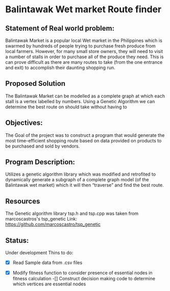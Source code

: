 # Balintawak Wet market Route finder

## Statement of Real world problem:
Balintawak Market is a popular local Wet market in the Philippines which is swarmed by hundreds of people trying to purchase fresh produce from local farmers. However, for many small store owners, they will need to visit a number of stalls in order to purchase all of the produce they need. This is can prove difficult as there are many routes to take (from the one entrance and exit) to accomplish their daunting shopping run.

## Proposed Solution
The Balintawak Market can be modelled as a complete graph at which each stall is a vertex labelled by numbers. Using a Genetic Algorithm we can determine the best route on should take without having to 
## Objectives: 
The Goal of the project was to construct a program that would generate the most time-efficient shopping route based on data provided on products to be purchased and sold by vendors.
## Program Description:

Utilizes a genetic algorithm library which was modified and retrofited to dynamically generate a subgraph of a complete graph model (of the Balintawak wet market) which it will then “traverse” and find the best route.


## Resources
The Genetic algorithm library tsp.h and tsp.cpp was taken from marcoscastros's tsp_genetic 
Link: https://github.com/marcoscastro/tsp_genetic 

## Status:
Under development
Thins to do:
-[x] Read Sample data from .csv files
-[x] Modify fitness function to consider presence of essential nodes in fitness calculation
-[] Construct decision making code to determine which vertices are essential nodes

